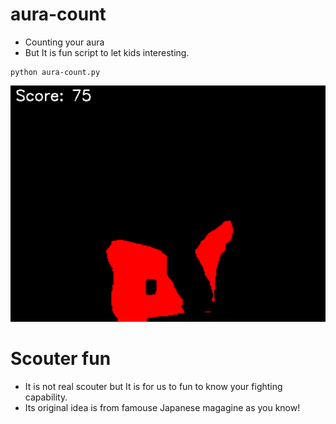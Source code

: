 # aura-count
- Counting your aura
- But It is fun script to let kids interesting.


```
python aura-count.py
```

![Test Image 3](Powermeter.png)

# Scouter fun
- It is not real scouter but It is for us to fun to know your fighting capability.
- Its original idea is from famouse Japanese magagine as you know!
  

